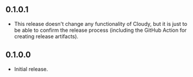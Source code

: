 
## 0.1.0.1

*   This release doesn't change any functionality of Cloudy, but it is just to
    be able to confirm the release process (including the GitHub Action for
    creating release artifacts).

## 0.1.0.0

*   Initial release.
